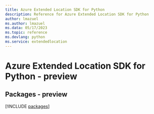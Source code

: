 ```yaml
---
title: Azure Extended Location SDK for Python
description: Reference for Azure Extended Location SDK for Python
author: lmazuel
ms.author: lmazuel
ms.data: 05/17/2023
ms.topic: reference
ms.devlang: python
ms.service: extendedlocation
---
```

# Azure Extended Location SDK for Python - preview
## Packages - preview
[!INCLUDE [packages](extended-location-index.md)]